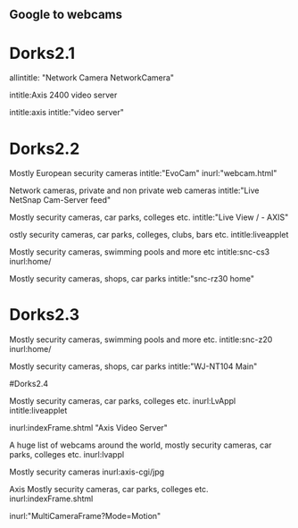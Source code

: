 ## Google to webcams

# Dorks2.1

allintitle: "Network Camera NetworkCamera"

intitle:Axis 2400 video server

intitle:axis intitle:"video server"


# Dorks2.2

Mostly European security cameras
intitle:"EvoCam" inurl:"webcam.html" 

Network cameras, private and non private web cameras
intitle:"Live NetSnap Cam-Server feed"

Mostly security cameras, car parks, colleges etc.
intitle:"Live View / - AXIS"

ostly security cameras, car parks, colleges, clubs, bars etc.
intitle:liveapplet 

Mostly security cameras, swimming pools and more etc
intitle:snc-cs3 inurl:home/

Mostly security cameras, shops, car parks
intitle:"snc-rz30 home"


# Dorks2.3

Mostly security cameras, swimming pools and more etc.
intitle:snc-z20 inurl:home/


Mostly security cameras, shops, car parks
intitle:"WJ-NT104 Main"

#Dorks2.4

Mostly security cameras, car parks, colleges etc.
inurl:LvAppl intitle:liveapplet 


inurl:indexFrame.shtml "Axis Video Server" 

A huge list of webcams around the world, mostly security cameras, car parks, colleges etc.
inurl:lvappl

Mostly security cameras
inurl:axis-cgi/jpg

Axis Mostly security cameras, car parks, colleges etc.
inurl:indexFrame.shtml

inurl:"MultiCameraFrame?Mode=Motion"
